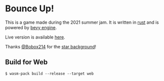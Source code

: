 # Bounce Up!
This is a game made during the 2021 summer jam. It is written in [rust](https://www.rust-lang.org/) and is powered by [bevy engine](https://bevyengine.org/).

Live version is available [here](https://cryscan.itch.io/bounce-up).

Thanks [@Bobox214](https://github.com/Bobox214) for the [star background](https://github.com/Bobox214/Kataster)!

## Build for Web
```shell
$ wasm-pack build --release --target web
```
